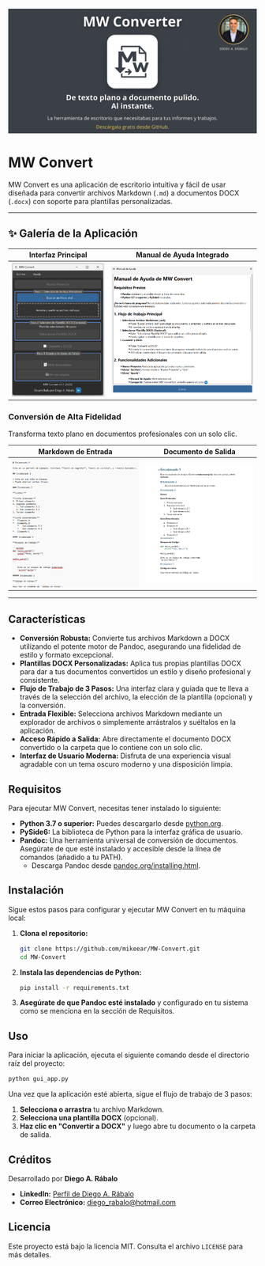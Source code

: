 ![Banner de MW Converter](assets/banner.png)

# MW Convert

MW Convert es una aplicación de escritorio intuitiva y fácil de usar diseñada para convertir archivos Markdown (`.md`) a documentos DOCX (`.docx`) con soporte para plantillas personalizadas.

---

## ✨ Galería de la Aplicación

| Interfaz Principal | Manual de Ayuda Integrado |
| :---: | :---: |
| ![Captura de la aplicación MW Convert](assets/app-screenshot.png) | ![Captura del manual de ayuda](assets/help-manual.png) |

### Conversión de Alta Fidelidad

Transforma texto plano en documentos profesionales con un solo clic.

| Markdown de Entrada | Documento de Salida |
| :---: | :---: |
| ![Ejemplo de código Markdown](assets/markdown-example.png) | ![Ejemplo de documento de salida](assets/output-example.png) |

---

## Características

-   **Conversión Robusta:** Convierte tus archivos Markdown a DOCX utilizando el potente motor de Pandoc, asegurando una fidelidad de estilo y formato excepcional.
-   **Plantillas DOCX Personalizadas:** Aplica tus propias plantillas DOCX para dar a tus documentos convertidos un estilo y diseño profesional y consistente.
-   **Flujo de Trabajo de 3 Pasos:** Una interfaz clara y guiada que te lleva a través de la selección del archivo, la elección de la plantilla (opcional) y la conversión.
-   **Entrada Flexible:** Selecciona archivos Markdown mediante un explorador de archivos o simplemente arrástralos y suéltalos en la aplicación.
-   **Acceso Rápido a Salida:** Abre directamente el documento DOCX convertido o la carpeta que lo contiene con un solo clic.
-   **Interfaz de Usuario Moderna:** Disfruta de una experiencia visual agradable con un tema oscuro moderno y una disposición limpia.

## Requisitos

Para ejecutar MW Convert, necesitas tener instalado lo siguiente:

-   **Python 3.7 o superior:** Puedes descargarlo desde [python.org](https://www.python.org/).
-   **PySide6:** La biblioteca de Python para la interfaz gráfica de usuario.
-   **Pandoc:** Una herramienta universal de conversión de documentos. Asegúrate de que esté instalado y accesible desde la línea de comandos (añadido a tu PATH).
    -   Descarga Pandoc desde [pandoc.org/installing.html](https://pandoc.org/installing.html).

## Instalación

Sigue estos pasos para configurar y ejecutar MW Convert en tu máquina local:

1.  **Clona el repositorio:**
    ```bash
    git clone https://github.com/mikeear/MW-Convert.git
    cd MW-Convert
    ```

2.  **Instala las dependencias de Python:**
    ```bash
    pip install -r requirements.txt
    ```

3.  **Asegúrate de que Pandoc esté instalado** y configurado en tu sistema como se menciona en la sección de Requisitos.

## Uso

Para iniciar la aplicación, ejecuta el siguiente comando desde el directorio raíz del proyecto:

```bash
python gui_app.py
```

Una vez que la aplicación esté abierta, sigue el flujo de trabajo de 3 pasos:

1.  **Selecciona o arrastra** tu archivo Markdown.
2.  **Selecciona una plantilla DOCX** (opcional).
3.  **Haz clic en "Convertir a DOCX"** y luego abre tu documento o la carpeta de salida.

## Créditos

Desarrollado por **Diego A. Rábalo**

-   **LinkedIn:** [Perfil de Diego A. Rábalo](https://www.linkedin.com/in/rabalo)
-   **Correo Electrónico:** [diego_rabalo@hotmail.com](mailto:diego_rabalo@hotmail.com)

## Licencia

Este proyecto está bajo la licencia MIT. Consulta el archivo `LICENSE` para más detalles.

